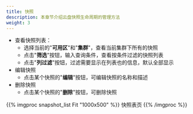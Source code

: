 ```yaml
---
title: 快照
description: 本章节介绍云盘快照生命周期的管理方法
weight: 3
---
```


* 查看快照列表：
  * 选择当前的"**可用区**"和"**集群**"，查看当前集群下所有的快照
  * 点击"**筛选**"按钮，输入查询条件，查看按条件过滤的快照列表
  * 点击"**列过滤**"按钮，过滤需要显示在列表也的信息，默认全部显示
* 编辑快照
  * 点击某个快照的"**编辑**"按钮，可编辑快照的名称和描述
* 删除快照
  * 点击某个快照的"**删除**"按钮，可删除快照

{{% imgproc snapshot_list Fit "1000x500" %}}
快照表页
{{% /imgproc %}}